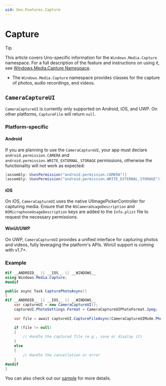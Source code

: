 ```yaml
---
uid: Uno.Features.Capture
---
```


# Capture

> [!TIP]
> This article covers Uno-specific information for the `Windows.Media.Capture` namespace. For a full description of the feature and instructions on using it, see [Windows.Media.Capture Namespace](https://learn.microsoft.com/uwp/api/windows.media.capture).

- The `Windows.Media.Capture` namespace provides classes for the capture of photos, audio recordings, and videos.

## `CameraCaptureUI`

`CameraCaptureUI` is currently only supported on Android, iOS, and UWP. On other platforms, `CaptureFile` will return `null`.

### Platform-specific

#### Android

If you are planning to use the `CameraCaptureUI`, your app must declare `android.permission.CAMERA` and `android.permission.WRITE_EXTERNAL_STORAGE` permissions, otherwise the functionality will not work as expected:

```csharp
[assembly: UsesPermission("android.permission.CAMERA")]
[assembly: UsesPermission("android.permission.WRITE_EXTERNAL_STORAGE")]
```

#### iOS

On iOS, `CameraCaptureUI` uses the native UIImagePickerController for capturing media. Ensure that the `NSCameraUsageDescription` and `NSMicrophoneUsageDescription` keys are added to the `Info.plist` file to request the necessary permissions.

#### WinUI/UWP

On UWP, `CameraCaptureUI` provides a unified interface for capturing photos and videos, fully leveraging the platform's APIs. WinUI support is coming with v1.7+.

### Example

```csharp
#if __ANDROID__ || __IOS__ || __WINDOWS__
using Windows.Media.Capture;
#endif

public async Task CapturePhotoAsync()
{
#if __ANDROID__ || __IOS__ || __WINDOWS__
    var captureUI = new CameraCaptureUI();
    captureUI.PhotoSettings.Format = CameraCaptureUIPhotoFormat.Jpeg;
    
    var file = await captureUI.CaptureFileAsync(CameraCaptureUIMode.Photo);

    if (file != null)
    {
        // Handle the captured file (e.g., save or display it)
    }
    else
    {
        // Handle the cancellation or error
    }
#endif
}
```

You can also check out our [sample](https://github.com/unoplatform/Uno.Samples/tree/master/UI/CameraCaptureUI) for more details.

